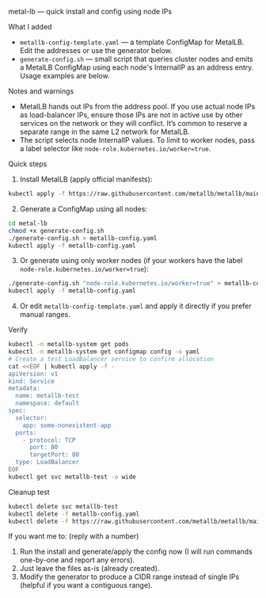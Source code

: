 metal-lb — quick install and config using node IPs

What I added
- `metallb-config-template.yaml` — a template ConfigMap for MetalLB. Edit the addresses or use the generator below.
- `generate-config.sh` — small script that queries cluster nodes and emits a MetalLB ConfigMap using each node's InternalIP as an address entry. Usage examples are below.

Notes and warnings
- MetalLB hands out IPs from the address pool. If you use actual node IPs as load-balancer IPs, ensure those IPs are not in active use by other services on the network or they will conflict. It’s common to reserve a separate range in the same L2 network for MetalLB.
- The script selects node InternalIP values. To limit to worker nodes, pass a label selector like `node-role.kubernetes.io/worker=true`.

Quick steps
1) Install MetalLB (apply official manifests):

```bash
kubectl apply -f https://raw.githubusercontent.com/metallb/metallb/main/config/manifests/metallb-native.yaml
```

2) Generate a ConfigMap using all nodes:

```bash
cd metal-lb
chmod +x generate-config.sh
./generate-config.sh > metallb-config.yaml
kubectl apply -f metallb-config.yaml
```

3) Or generate using only worker nodes (if your workers have the label `node-role.kubernetes.io/worker=true`):

```bash
./generate-config.sh "node-role.kubernetes.io/worker=true" > metallb-config.yaml
kubectl apply -f metallb-config.yaml
```

4) Or edit `metallb-config-template.yaml` and apply it directly if you prefer manual ranges.

Verify

```bash
kubectl -n metallb-system get pods
kubectl -n metallb-system get configmap config -o yaml
# Create a test LoadBalancer service to confirm allocation
cat <<EOF | kubectl apply -f -
apiVersion: v1
kind: Service
metadata:
  name: metallb-test
  namespace: default
spec:
  selector:
    app: some-nonexistent-app
  ports:
    - protocol: TCP
      port: 80
      targetPort: 80
  type: LoadBalancer
EOF
kubectl get svc metallb-test -o wide
```

Cleanup test

```bash
kubectl delete svc metallb-test
kubectl delete -f metallb-config.yaml
kubectl delete -f https://raw.githubusercontent.com/metallb/metallb/main/config/manifests/metallb-native.yaml
```

If you want me to: (reply with a number)
1) Run the install and generate/apply the config now (I will run commands one-by-one and report any errors).
2) Just leave the files as-is (already created). 
3) Modify the generator to produce a CIDR range instead of single IPs (helpful if you want a contiguous range).


